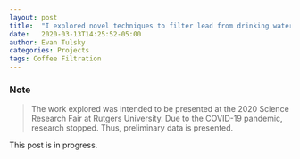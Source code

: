 ```yaml
---
layout: post
title:  "I explored novel techniques to filter lead from drinking water"
date:   2020-03-13T14:25:52-05:00
author: Evan Tulsky
categories: Projects
tags: Coffee Filtration
---
```


### Note

> The work explored was intended to be presented at the 2020 Science Research Fair at Rutgers University. Due to the COVID-19 pandemic, research stopped. Thus, preliminary data is presented. 

This post is in progress. 
